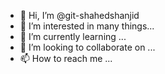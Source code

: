 - 👋 Hi, I’m @git-shahedshanjid
- 👀 I’m interested in many things...
- 🌱 I’m currently learning ...
- 💞️ I’m looking to collaborate on ...
- 📫 How to reach me ...

<!---
git-shahedshanjid/git-shahedshanjid is a ✨ special ✨ repository because its `README.md` (this file) appears on your GitHub profile.
You can click the Preview link to take a look at your changes.
--->
